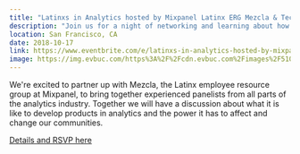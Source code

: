 ```yaml
---
title: "Latinxs in Analytics hosted by Mixpanel Latinx ERG Mezcla & Techqueria"
description: "Join us for a night of networking and learning about how Latinxs are shaping the analytics industry!"
location: San Francisco, CA
date: 2018-10-17
link: https://www.eventbrite.com/e/latinxs-in-analytics-hosted-by-mixpanels-latinx-erg-mezcla-techqueria-tickets-51170447185
image: https://img.evbuc.com/https%3A%2F%2Fcdn.evbuc.com%2Fimages%2F51002464%2F15369463375%2F1%2Foriginal.jpg?w=800&auto=compress&rect=0%2C0%2C1802%2C901&s=3089428d67217cb2bd3aca23b7ce2331
---
```


We're excited to partner up with Mezcla, the Latinx employee resource group at Mixpanel, to bring together experienced panelists from all parts of the analytics industry. Together we will have a discussion about what it is like to develop products in analytics and the power it has to affect and change our communities.

[Details and RSVP here](https://www.eventbrite.com/e/latinxs-in-analytics-hosted-by-mixpanels-latinx-erg-mezcla-techqueria-tickets-51170447185)
